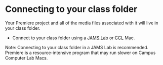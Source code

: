 # Connecting to your class folder

Your Premiere project and all of the media files associated with it will live in your class folder.

* Connect to your class folder using a [JAMS Lab](https://jjloomis.gitbooks.io/file-and-folder-management/content/connecting-in-jams-lab.html) or [CCL](https://jjloomis.gitbooks.io/file-and-folder-management/content/connecting-in-campus-computer-lab.html) Mac.

Note: Connecting to your class folder in a JAMS Lab is recommended. Premiere is a resource-intensive program that may run slower on Campus Computer Lab Macs.

